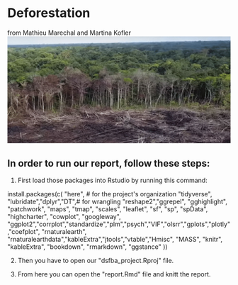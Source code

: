 # Deforestation
from Mathieu Marechal and Martina Kofler
![image](https://raw.githubusercontent.com/Kitara1/Project_Deforestation/main/picture/Deforestation.jpg)

## In order to run our report, follow these steps:

1) First load those packages into Rstudio by running this command:


install.packages(c(
  "here", # for the project's organization
  "tidyverse", "lubridate","dplyr","DT",# for wrangling
  "reshape2","ggrepel", "gghighlight", "patchwork", "maps", "tmap", "scales", "leaflet", "sf", "sp", "spData", "highcharter",
  "cowplot", "googleway", "ggplot2","corrplot","standardize","plm","psych","VIF","olsrr","gplots","plotly","coefplot",
  "rnaturalearth", "rnaturalearthdata","kableExtra","jtools","vtable","Hmisc", "MASS",
  "knitr", "kableExtra", "bookdown", "rmarkdown", "ggstance"
))
 
2) Then you have to open our "dsfba_project.Rproj" file. 

3) From here you can open the "report.Rmd" file and knitt the report.

